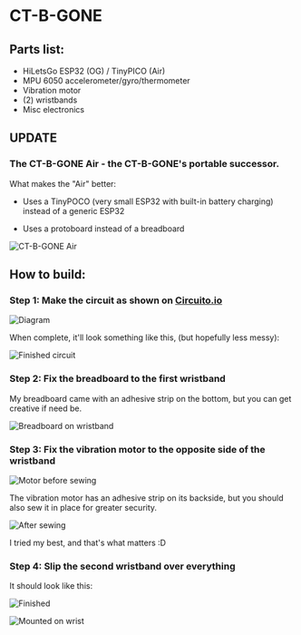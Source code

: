 # CT-B-GONE

## Parts list:
- HiLetsGo ESP32 (OG) / TinyPICO (Air)
- MPU 6050 accelerometer/gyro/thermometer
- Vibration motor
- (2) wristbands
- Misc electronics

## UPDATE

### The CT-B-GONE Air - the CT-B-GONE's portable successor.

What makes the "Air" better:

- Uses a TinyPOCO (very small ESP32 with built-in battery charging) instead of a generic ESP32

- Uses a protoboard instead of a breadboard

![CT-B-GONE Air](pics/photo_2022-03-14_08-42-25.jpg)

## How to build:

### Step 1: Make the circuit as shown on [Circuito.io](https://www.circuito.io/app?components=513,8449,11028,360217)

![Diagram](pics/diagram.png)

When complete, it'll look something like this, (but hopefully less messy):

![Finished circuit](pics/circuit.jpg)

### Step 2: Fix the breadboard to the first wristband

My breadboard came with an adhesive strip on the bottom, but you can get creative if need be.

![Breadboard on wristband](pics/circuit_on_wristband.jpg)

### Step 3: Fix the vibration motor to the opposite side of the wristband

![Motor before sewing](pics/motor.jpg)

The vibration motor has an adhesive strip on its backside, but you should also sew it in place for greater security.

![After sewing](pics/sewn.jpg)

I tried my best, and that's what matters :D

### Step 4: Slip the second wristband over everything

It should look like this:

![Finished](pics/finished.jpg)

![Mounted on wrist](pics/on_wrist.jpg)
